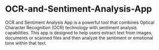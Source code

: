 # OCR-and-Sentiment-Analysis-App
OCR and Sentiment Analysis App is a powerful tool that combines Optical Character Recognition (OCR) technology with sentiment analysis capabilities. This app is designed to help users extract text from images, documents or scanned files and then analyze the sentiment or emotional tone within that text.
